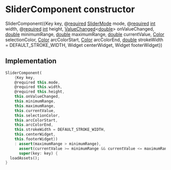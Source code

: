 


# SliderComponent constructor







SliderComponent({Key key, @[required](https://pub.dev/documentation/meta/1.3.0/meta/required-constant.html) [SliderMode](../../components_slider_component_slider_component/SliderMode-class.md) mode, @[required](https://pub.dev/documentation/meta/1.3.0/meta/required-constant.html) [int](https://api.flutter.dev/flutter/dart-core/int-class.html) width, @[required](https://pub.dev/documentation/meta/1.3.0/meta/required-constant.html) [int](https://api.flutter.dev/flutter/dart-core/int-class.html) height, [ValueChanged](../../components_slider_component_slider_component/ValueChanged.md)&lt;[double](https://api.flutter.dev/flutter/dart-core/double-class.html)> onValueChanged, [double](https://api.flutter.dev/flutter/dart-core/double-class.html) minimumRange, [double](https://api.flutter.dev/flutter/dart-core/double-class.html) maximumRange, [double](https://api.flutter.dev/flutter/dart-core/double-class.html) currentValue, [Color](https://api.flutter.dev/flutter/dart-ui/Color-class.html) selectionColor, [Color](https://api.flutter.dev/flutter/dart-ui/Color-class.html) arcColorStart, [Color](https://api.flutter.dev/flutter/dart-ui/Color-class.html) arcColorEnd, [double](https://api.flutter.dev/flutter/dart-core/double-class.html) strokeWidth = DEFAULT_STROKE_WIDTH, Widget centerWidget, Widget footerWidget})





## Implementation

```dart
SliderComponent(
    {Key key,
    @required this.mode,
    @required this.width,
    @required this.height,
    this.onValueChanged,
    this.minimumRange,
    this.maximumRange,
    this.currentValue,
    this.selectionColor,
    this.arcColorStart,
    this.arcColorEnd,
    this.strokeWidth = DEFAULT_STROKE_WIDTH,
    this.centerWidget,
    this.footerWidget})
    : assert(maximumRange > minimumRange),
      assert(currentValue >= minimumRange && currentValue <= maximumRange),
      super(key: key) {
  loadAssets();
}
```







